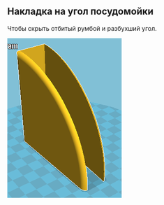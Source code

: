 Накладка на угол посудомойки
--------------

Чтобы скрыть отбитый румбой и разбухший угол.

![img.png](img.png)